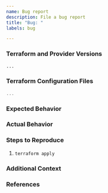 ```yaml
---
name: Bug report
description: File a bug report
title: "Bug: "
labels: bug

---
```


### Terraform and Provider Versions
<!--
Run `terraform version` to show the versions, and paste the result between the ``` marks below.
-->

```bash
...
```

### Terraform Configuration Files
<!--
Paste the relevant parts of your Terraform configuration between the ``` marks below.
-->

```terraform
...
```

### Expected Behavior
<!--
What should have happened?
-->

### Actual Behavior
<!--
What actually happened?
-->

### Steps to Reproduce
<!--
Please list the steps required to reproduce the issue.
-->

1. `terraform apply`

### Additional Context
<!--
Are there anything atypical about your situation?
-->

### References
<!--
Are there any other GitHub issues or pull requests that should be linked here? Junos blog posts or documentation? 
-->
